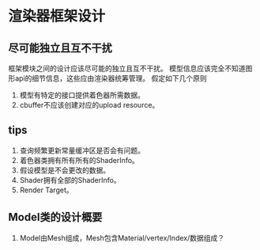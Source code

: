 # 渲染器框架设计

## 尽可能独立且互不干扰
框架模块之间的设计应该尽可能的独立且互不干扰。
模型信息应该完全不知道图形api的细节信息，这些应由渲染器统筹管理。
假定如下几个原则
1. 模型有特定的接口提供着色器所需数据。
2. cbuffer不应该创建对应的upload resource。

## tips
1. 查询频繁更新常量缓冲区是否会有问题。
2. 着色器类拥有所有所有的ShaderInfo。
3. 假设模型是不会更改的数据。
4. Shader拥有全部的ShaderInfo。
5. Render Target。

## Model类的设计概要
1. Model由Mesh组成，Mesh包含Material/vertex/Index/数据组成？